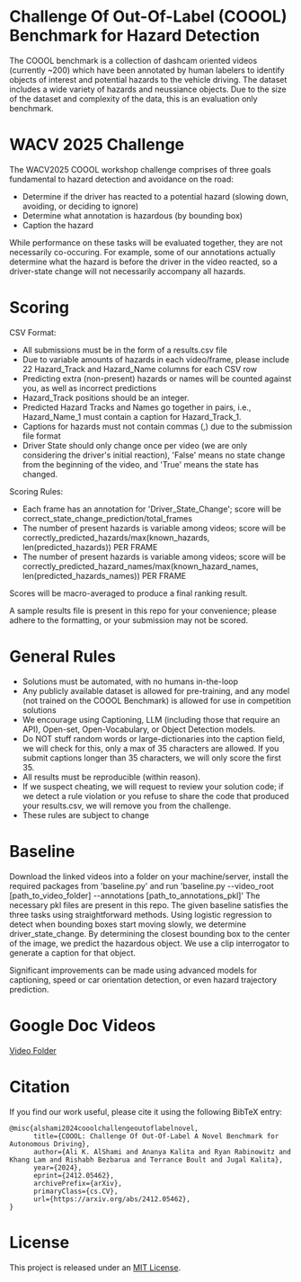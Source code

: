 # Challenge Of Out-Of-Label (COOOL) Benchmark for Hazard Detection
The COOOL benchmark is a collection of dashcam oriented videos (currently ~200) which have been annotated by human labelers to identify objects of interest and potential hazards to the vehicle driving.
The dataset includes a wide variety of hazards and neussiance objects.
Due to the size of the dataset and complexity of the data, this is an evaluation only benchmark.

# WACV 2025 Challenge
The WACV2025 COOOL workshop challenge comprises of three goals fundamental to hazard detection and avoidance on the road:
- Determine if the driver has reacted to a potential hazard (slowing down, avoiding, or deciding to ignore)
- Determine what annotation is hazardous (by bounding box)
- Caption the hazard

While performance on these tasks will be evaluated together, they are not necessarily co-occuring. For example, some of our annotations actually determine what the hazard is before the driver in the video reacted, so a driver-state change will not necessarily accompany all hazards.

# Scoring
CSV Format:
- All submissions must be in the form of a results.csv file
- Due to variable amounts of hazards in each video/frame, please include 22 Hazard_Track and Hazard_Name columns for each CSV row
- Predicting extra (non-present) hazards or names will be counted against you, as well as incorrect predictions
- Hazard_Track positions should be an integer.
- Predicted Hazard Tracks and Names go together in pairs, i.e., Hazard_Name_1 must contain a caption for Hazard_Track_1.
- Captions for hazards must not contain commas (,) due to the submission file format
- Driver State should only change once per video (we are only considering the driver's initial reaction), 'False' means no state change from the beginning of the video, and 'True' means the state has changed.

Scoring Rules:
- Each frame has an annotation for 'Driver_State_Change'; score will be correct_state_change_prediction/total_frames
- The number of present hazards is variable among videos; score will be correctly_predicted_hazards/max(known_hazards, len(predicted_hazards)) PER FRAME
- The number of present hazards is variable among videos; score will be correctly_predicted_hazard_names/max(known_hazard_names, len(predicted_hazards_names)) PER FRAME

Scores will be macro-averaged to produce a final ranking result.

A sample results file is present in this repo for your convenience; please adhere to the formatting, or your submission may not be scored.

# General Rules
- Solutions must be automated, with no humans in-the-loop
- Any publicly available dataset is allowed for pre-training, and any model (not trained on the COOOL Benchmark) is allowed for use in competition solutions
- We encourage using Captioning, LLM (including those that require an API), Open-set, Open-Vocabulary, or Object Detection models.
- Do NOT stuff random words or large-dictionaries into the caption field, we will check for this, only a max of 35 characters are allowed. If you submit captions longer than 35 characters, we will only score the first 35.
- All results must be reproducible (within reason).
- If we suspect cheating, we will request to review your solution code; if we detect a rule violation or you refuse to share the code that produced your results.csv, we will remove you from the challenge.
- These rules are subject to change

# Baseline
Download the linked videos into a folder on your machine/server, install the required packages from 'baseline.py' and run 'baseline.py --video_root [path_to_video_folder] --annotations [path_to_annotations_pkl]'
The necessary pkl files are present in this repo.
The given baseline satisfies the three tasks using straightforward methods. Using logistic regression to detect when bounding boxes start moving slowly, we determine driver_state_change. By determining the closest bounding box to the center of the image, we predict the hazardous object. We use a clip interrogator to generate a caption for that object.


Significant improvements can be made using advanced models for captioning, speed or car orientation detection, or even hazard trajectory prediction.

# Google Doc Videos 
[Video Folder](https://drive.google.com/drive/folders/1u7MtzXH2kmZEAvEhQgHkS1p0VYLmzCw2)

# Citation
If you find our work useful, please cite it using the following BibTeX entry:
```
@misc{alshami2024cooolchallengeoutoflabelnovel, 
      title={COOOL: Challenge Of Out-Of-Label A Novel Benchmark for Autonomous Driving}, 
      author={Ali K. AlShami and Ananya Kalita and Ryan Rabinowitz and Khang Lam and Rishabh Bezbarua and Terrance Boult and Jugal Kalita},
      year={2024},
      eprint={2412.05462},
      archivePrefix={arXiv},
      primaryClass={cs.CV},
      url={https://arxiv.org/abs/2412.05462}, 
}
```
# License
This project is released under an [MIT License](https://github.com/alshami52/COOOL_benchmark/blob/main/LICENSE).
